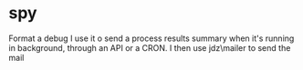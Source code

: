 # spy
Format a debug
I use it o send a process results summary when it's running in background, through an API or a CRON.
I then use jdz\mailer to send the mail

